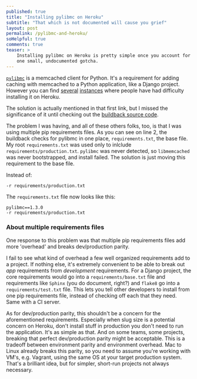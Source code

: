 ```yaml
---
published: true
title: "Installing pylibmc on Heroku"
subtitle: "That which is not documented will cause you grief"
layout: post
permalink: /pylibmc-and-heroku/
soHelpful: true
comments: true
teaser: >
    Installing pylibmc on Heroku is pretty simple once you account for
    one small, undocumented gotcha.
---
```


[`pylibmc`](https://pypi.python.org/pypi/pylibmc) is a memcached client
for Python. It's a requirement for adding caching with memcached to a
Python application, like a Django project. However you can find
[several](http://stackoverflow.com/questions/11507639/memcached-on-heroku-w-django-cant-install-pylibmc-memcacheify)
[instances](http://stackoverflow.com/questions/14688799/heroku-django-error-when-installing-pylibmc)
where people have had difficulty installing it on Heroku.

The solution is actually mentioned in that first link, but I missed the
significance of it until checking out the [buildback source code](https://github.com/heroku/heroku-buildpack-python/blob/533def6b57a09a60c9dd7755958f12e56d3bf761/bin/steps/pylibmc#L19).

<script src="https://gist.github.com/bennylope/0e01a8ffef65374e5e0c.js">&nbsp;</script>

The problem I was having, and all of these others folks, too, is that I
was using multiple pip requirements files. As you can see on line 2, the
buildback checks for pylibmc in one place, `requirements.txt`, the base
file. My root `requirements.txt` was used only to inlclude
`requirements/production.txt`. `pylibmc` was never detected, so
`libmemcached` was never bootstrapped, and install failed. The solution
is just moving this requirement to the base file.

Instead of:

    -r requirements/production.txt

The `requirements.txt` file now looks like this:

    pylibmc==1.3.0
    -r requirements/production.txt

### About multiple requirements files

One response to this problem was that multiple pip requirements files
add more 'overhead' and breaks dev/production parity.

I fail to see what kind of overhead a few well organized requirements
add to a project. If nothing else, it's extremely convenient to be able
to break out *app* requirements from *development* requirements. For a
Django project, the core requirements would go into a `requirements/base.txt`
file and requirements like `Sphinx` (you do document, right?) and
`flake8` go into a `requirements/test.txt` file. This lets you tell
other developers to install from one pip requirements file, instead of
checking off each that they need. Same with a CI server.

As for dev/production parity, this shouldn't be a concern for the
aforementioned requirements. Especially when slug size is a potential
concern on Heroku, don't install stuff in production you don't need to
run the application. It's as simple as that. And on some teams, some
projects, breaking that perfect dev/production parity might be
acceptable. This is a tradeoff between environment parity and
environment overhead. Mac to Linux already breaks this parity, so you
need to assume you're working with VM's, e.g. Vagrant, using the same OS
at your target production system. That's a brilliant idea, but for
simpler, short-run projects not always necessary.
